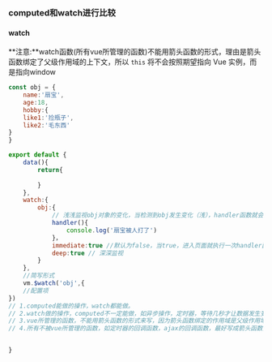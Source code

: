 ### computed和watch进行比较

#### watch

**注意:**watch函数(所有vue所管理的函数)不能用箭头函数的形式，理由是箭头函数绑定了父级作用域的上下文，所以 `this` 将不会按照期望指向 Vue 实例，而是指向window

```js
const obj = {
    name:'扇宝',
    age:18,
    hobby:{
    like1:'捡瓶子',
    like2:'毛东西'    
}
}

export default {
    data(){
        return{
            
        }
    },
    watch:{
        obj:{
         	// 浅浅监视obj对象的变化，当检测到obj发生变化（浅），handler函数就会被执行
            handler(){
                console.log('扇宝被人打了')
            }，
            immediate:true //默认为false，当true，进入页面就执行一次handler函数,
            deep:true // 深深监视
        }
    },
    //简写形式
    vm.$watch('obj',{
    //配置项
})
// 1.computed能做的操作，watch都能做。
// 2.watch做的操作，computed不一定能做，如异步操作，定时器，等待几秒才让数据发生变化，computed中监听数据是及时响应的，不能做到异步操作。
// 3.vue所管理的函数，不能用箭头函数的形式来写，因为箭头函数绑定的作用域是父级作用域上下文的，this指向不是vue实例。
// 4.所有不被vue所管理的函数，如定时器的回调函数，ajax的回调函数，最好写成箭头函数，这样this在只想的时候会指向所在函数的上层作用域，才会指向vm或实例对象


}
```



